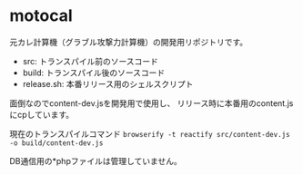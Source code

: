 # motocal
元カレ計算機（グラブル攻撃力計算機）の開発用リポジトリです。

- src: トランスパイル前のソースコード
- build: トランスパイル後のソースコード
- release.sh: 本番リリース用のシェルスクリプト

面倒なのでcontent-dev.jsを開発用で使用し、
リリース時に本番用のcontent.jsにcpしています。

現在のトランスパイルコマンド
``browserify -t reactify src/content-dev.js -o build/content-dev.js``

DB通信用の*phpファイルは管理していません。

